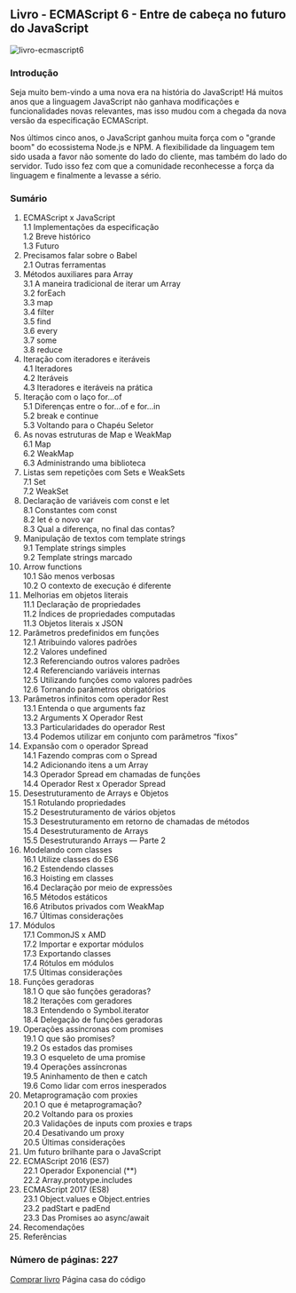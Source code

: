 ## Livro - ECMAScript 6 - Entre de cabeça no futuro do JavaScript

<img src="https://www.entendendoes6.com.br/images/1.png" alt="livro-ecmascript6" />

### Introdução
Seja muito bem-vindo a uma nova era na história do JavaScript! Há muitos anos que a linguagem JavaScript não ganhava modificações e funcionalidades novas relevantes, mas isso mudou com a chegada da nova versão da especificação ECMAScript.

Nos últimos cinco anos, o JavaScript ganhou muita força com o "grande boom" do ecossistema Node.js e NPM. A flexibilidade da linguagem tem sido usada a favor não somente do lado do cliente, mas também do lado do servidor. Tudo isso fez com que a comunidade reconhecesse a força da linguagem e finalmente a levasse a sério.

### Sumário
1. ECMAScript x JavaScript <br />
  1.1 Implementações da especificação <br />
  1.2 Breve histórico <br />
  1.3 Futuro <br />
2. Precisamos falar sobre o Babel <br />
  2.1 Outras ferramentas <br />
3. Métodos auxiliares para Array <br />
  3.1 A maneira tradicional de iterar um Array <br />
  3.2 forEach <br />
  3.3 map <br />
  3.4 filter <br />
  3.5 find <br />
  3.6 every <br />
  3.7 some <br />
  3.8 reduce <br />
4. Iteração com iteradores e iteráveis <br />
  4.1 Iteradores <br />
  4.2 Iteráveis <br />
  4.3 Iteradores e iteráveis na prática <br />
5. Iteração com o laço for...of <br />
  5.1 Diferenças entre o for...of e for...in <br />
  5.2 break e continue <br />
  5.3 Voltando para o Chapéu Seletor <br />
6. As novas estruturas de Map e WeakMap <br />
  6.1 Map <br />
  6.2 WeakMap <br />
  6.3 Administrando uma biblioteca <br />
7. Listas sem repetições com Sets e WeakSets <br />
  7.1 Set <br />
  7.2 WeakSet <br />
8. Declaração de variáveis com const e let <br />
  8.1 Constantes com const <br />
  8.2 let é o novo var <br />
  8.3 Qual a diferença, no final das contas? <br />
9. Manipulação de textos com template strings <br />
  9.1 Template strings simples <br />
  9.2 Template strings marcado <br />
10. Arrow functions <br />
  10.1 São menos verbosas <br />
  10.2 O contexto de execução é diferente <br />
11. Melhorias em objetos literais <br />
  11.1 Declaração de propriedades <br />
  11.2 Índices de propriedades computadas <br />
  11.3 Objetos literais x JSON <br />
12. Parâmetros predefinidos em funções <br />
  12.1 Atribuindo valores padrões <br />
  12.2 Valores undefined <br />
  12.3 Referenciando outros valores padrões <br />
  12.4 Referenciando variáveis internas <br />
  12.5 Utilizando funções como valores padrões <br />
  12.6 Tornando parâmetros obrigatórios <br />
13. Parâmetros infinitos com operador Rest <br />
  13.1 Entenda o que arguments faz <br />
  13.2 Arguments X Operador Rest <br />
  13.3 Particularidades do operador Rest <br />
  13.4 Podemos utilizar em conjunto com parâmetros “fixos” <br />
14. Expansão com o operador Spread <br />
  14.1 Fazendo compras com o Spread <br />
  14.2 Adicionando itens a um Array <br />
  14.3 Operador Spread em chamadas de funções <br />
  14.4 Operador Rest x Operador Spread <br />
15. Desestruturamento de Arrays e Objetos <br />
  15.1 Rotulando propriedades <br />
  15.2 Desestruturamento de vários objetos <br />
  15.3 Desestruturamento em retorno de chamadas de métodos <br />
  15.4 Desestruturamento de Arrays <br />
  15.5 Desestruturando Arrays — Parte 2 <br />
16. Modelando com classes <br />
  16.1 Utilize classes do ES6 <br />
  16.2 Estendendo classes <br />
  16.3 Hoisting em classes <br />
  16.4 Declaração por meio de expressões <br />
  16.5 Métodos estáticos <br />
  16.6 Atributos privados com WeakMap <br />
  16.7 Últimas considerações <br />
17. Módulos <br />
  17.1 CommonJS x AMD <br />
  17.2 Importar e exportar módulos <br />
  17.3 Exportando classes <br />
  17.4 Rótulos em módulos <br />
  17.5 Últimas considerações <br />
18. Funções geradoras <br />
  18.1 O que são funções geradoras? <br />
  18.2 Iterações com geradores <br />
  18.3 Entendendo o Symbol.iterator <br />
  18.4 Delegação de funções geradoras <br />
19. Operações assíncronas com promises <br />
  19.1 O que são promises? <br />
  19.2 Os estados das promises <br />
  19.3 O esqueleto de uma promise <br />
  19.4 Operações assíncronas <br />
  19.5 Aninhamento de then e catch <br />
  19.6 Como lidar com erros inesperados <br />
20. Metaprogramação com proxies <br />
  20.1 O que é metaprogramação? <br />
  20.2 Voltando para os proxies <br />
  20.3 Validações de inputs com proxies e traps <br />
  20.4 Desativando um proxy <br />
  20.5 Últimas considerações <br />
21. Um futuro brilhante para o JavaScript <br />
22. ECMAScript 2016 (ES7) <br />
  22.1 Operador Exponencial (**) <br />
  22.2 Array.prototype.includes <br />
23. ECMAScript 2017 (ES8) <br />
  23.1 Object.values e Object.entries <br />
  23.2 padStart e padEnd <br />
  23.3 Das Promises ao async/await <br />
24. Recomendações <br />
25. Referências <br />

### Número de páginas: 227
[Comprar livro](https://www.casadocodigo.com.br/pages/sumario-ecmascript6) Página casa do código
